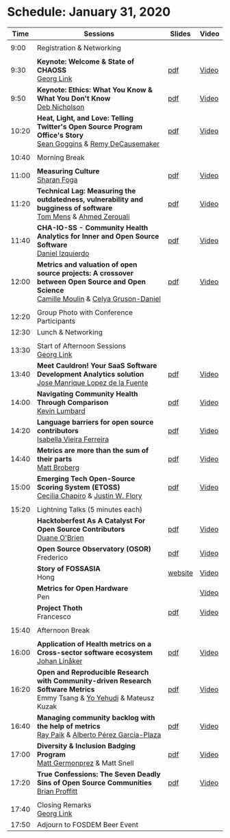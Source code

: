 # Schedule: January 31, 2020

|Time|Sessions|Slides|Video
---|---|---|---
| | |
| 9:00|Registration & Networking|
| | |
| 9:30|**Keynote: Welcome & State of CHAOSS**<br>[Georg Link](#user-content-georg-link)|[pdf](https://chaoss.github.io/website/CHAOSScon/2020EU/slides/state_of_chaoss.pdf)|[Video](https://youtu.be/v02f80LHhds)
| 9:50|**Keynote: Ethics: What You Know & What You Don't Know**<br>[Deb Nicholson](#user-content-deb-nicholson)|[pdf](https://chaoss.github.io/website/CHAOSScon/2020EU/slides/ethics.pdf)|[Video](https://youtu.be/iM3prg-7oHA)
|10:20|**Heat, Light, and Love: Telling Twitter's Open Source Program Office's Story**<br/>[Sean Goggins](#user-content-sean-goggins) & [Remy DeCausemaker](#user-content-remy-decausemaker)|[pdf](https://chaoss.github.io/website/CHAOSScon/2020EU/slides/heat_light_love.pdf)|[Video](https://youtu.be/mobHPWRjIns)
| | |
|10:40|Morning Break|
| | |
|11:00|**Measuring Culture**<br/>[Sharan Foga](#user-content-sharan-foga)|[pdf](https://chaoss.github.io/website/CHAOSScon/2020EU/slides/Measuring-Culture.pdf)|[Video](https://youtu.be/XwYzokT4p1o)
|11:20|**Technical Lag: Measuring the outdatedness, vulnerability and bugginess of software**<br/>[Tom Mens](#user-content-tom-mens) & [Ahmed Zerouali](#user-content-ahmed-zerouali)|[pdf](https://chaoss.github.io/website/CHAOSScon/2020EU/slides/techlag.pdf)|[Video](https://youtu.be/aGGhNnaD5iI)
|11:40|**CHA-IO-SS - Community Health Analytics for Inner and Open Source Software**<br/>[Daniel Izquierdo](#user-content-daniel-izquierdo)|[pdf](https://chaoss.github.io/website/CHAOSScon/2020EU/slides/cha-io-ss.pdf)|[Video](https://youtu.be/SmOBMP2p9DU)
|12:00|**Metrics and valuation of open source projects: A crossover between Open Source and Open Science**<br/>[Camille Moulin](#user-content-camille-moulin) & [Celya Gruson-Daniel](#user-content-celya-gruson-daniel)|[pdf](https://chaoss.github.io/website/CHAOSScon/2020EU/slides/metrics_valuation.pdf)|[Video](https://youtu.be/seNp7NT8dPU)
| | |
|12:20|Group Photo with Conference Participants|
|12:30|Lunch & Networking|
| | |
|13:30|Start of Afternoon Sessions<br>[Georg Link](#user-content-georg-link)|
|13:40|**Meet Cauldron! Your SaaS Software Development Analytics solution**<br/>[Jose Manrique Lopez de la Fuente](#user-content-jose-manrique-lopez-de-la-fuente)|[pdf](https://chaoss.github.io/website/CHAOSScon/2020EU/slides/MeetCauldron.pdf)|[Video](https://youtu.be/lpC-0MosAvc)
|14:00|**Navigating Community Health Through Comparison**<br/>[Kevin Lumbard](#user-content-kevin-lumbard)|[pdf](https://chaoss.github.io/website/CHAOSScon/2020EU/slides/navigating_health_sc.pdf)|[Video](https://youtu.be/iihT-n-HNtg)
|14:20|**Language barriers for open source contributors**<br/>[Isabella Vieira Ferreira](#user-content-isabella-vieira-ferreira)|[pdf](https://chaoss.github.io/website/CHAOSScon/2020EU/slides/language_barriers.pdf)|[Video](https://youtu.be/iRfqALpVsyE)
|14:40|**Metrics are more than the sum of their parts**<br/>[Matt Broberg](#user-content-matt-broberg)|[pdf](https://chaoss.github.io/website/CHAOSScon/2020EU/slides/MattBroberg.pdf)|[Video](https://youtu.be/C44gL5tQOhM)
|15:00|**Emerging Tech Open-Source Scoring System (ETOSS)**<br/>[Cecilia Chapiro](#user-content-cecilia-chapiro) & [Justin W. Flory](#user-content-justin-w-flory)|[pdf](https://chaoss.github.io/website/CHAOSScon/2020EU/slides/chaoss_fund.pdf)|[Video](https://youtu.be/t2Lyv6G_fvU)
| | |
|15:20|Lightning Talks (5 minutes each) |
| | **Hacktoberfest As A Catalyst For Open Source Contributors**<br />[Duane O'Brien](#user-content-duane-obrien)|[pdf](https://chaoss.github.io/website/CHAOSScon/2020EU/slides/hacktoberfest.pdf)|[Video](https://youtu.be/rMo554UwnH8)
| | **Open Source Observatory (OSOR)**<br />Frederico|[pdf](https://chaoss.github.io/website/CHAOSScon/2020EU/slides/lightning_talk_2-OSOR.pdf)|[Video](https://youtu.be/iub8MN3zIj8)
| | **Story of FOSSASIA**<br />Hong|[website](http://fossasia.org/)|[Video](https://youtu.be/q90K3uC24XU)
| | **Metrics for Open Hardware**<br />Pen | |[Video](https://youtu.be/x-aGSZW4wgQ)
| | **Project Thoth**<br />Francesco| [pdf](https://chaoss.github.io/website/CHAOSScon/2020EU/slides/lightning_talk_5-Thoth.pdf)|[Video](https://youtu.be/ofArO7ilys0)
| | |
|15:40|Afternoon Break|
| | |
|16:00|**Application of Health metrics on a Cross-sector software ecosystem**<br/>[Johan Linåker](#user-content-johan-linåker)|[pdf](https://chaoss.github.io/website/CHAOSScon/2020EU/slides/application_health_metrics.pdf)|[Video]()
|16:20|**Open and Reproducible Research with Community-driven Research Software Metrics**<br/>Emmy Tsang & [Yo Yehudi](#user-content-yo-yehudi) & Mateusz Kuzak|[pdf](https://chaoss.github.io/website/CHAOSScon/2020EU/slides/open_reproducible_research.pdf)|[Video]()
|16:40|**Managing community backlog with the help of metrics**<br/>[Ray Paik](#user-content-ray-paik) & [Alberto Pérez García-Plaza](#user-content-alberto-pérez-garcía-plaza)|[pdf](https://chaoss.github.io/website/CHAOSScon/2020EU/slides/Managingbacklogs.pdf)|[Video]()
|17:00|**Diversity & Inclusion Badging Program**<br/>[Matt Germonprez](#user-content-matt-germonprez) & Matt Snell|[pdf](https://chaoss.github.io/website/CHAOSScon/2020EU/slides/BadgingforDiversityInclusion.pdf)|[Video]()
|17:20|**True Confessions: The Seven Deadly Sins of Open Source Communities**<br/>[Brian Proffitt](#user-content-brian-proffitt)|[pdf](https://chaoss.github.io/website/CHAOSScon/2020EU/slides/seven_deadly_sins.pdf)|[Video]()
| | |
|17:40|Closing Remarks<br>[Georg Link](#user-content-georg-link)|
|17:50|Adjourn to FOSDEM Beer Event|
